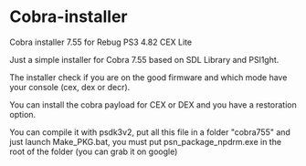 # Cobra-installer
Cobra installer 7.55 for Rebug PS3 4.82 CEX Lite

Just a simple installer for Cobra 7.55 based on SDL Library and PSl1ght.

The installer check if you are on the good firmware and which mode have your console (cex, dex or decr).

You can install the cobra payload for CEX or DEX and you have a restoration option.

You can compile it with psdk3v2, put all this file in a folder "cobra755" and just launch Make_PKG.bat, you must put psn_package_npdrm.exe in the root of the folder (you can grab it on google)
